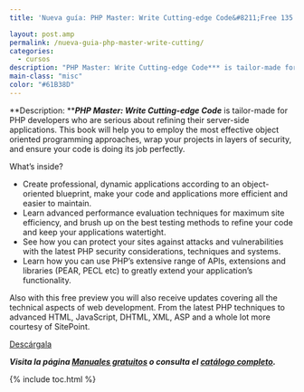 ```yaml
---
title: 'Nueva guía: PHP Master: Write Cutting-edge Code&#8211;Free 135 Page Preview'

layout: post.amp
permalink: /nueva-guia-php-master-write-cutting/
categories:
  - cursos
description: "PHP Master: Write Cutting-edge Code*** is tailor-made for PHP developers who are serious about refining their server-side applications. This book will help you to employ the most effective object oriented programming approaches, wrap your projects in layers of security, and ensure your code is doing its job perfectly"
main-class: "misc"
color: "#61B38D"
---
```


<figure>
<amp-img on="tap:lightbox1" role="button" tabindex="0" layout="responsive" class="alignleft" title="PHP Master: Write Cutting-edge Code--Free 135 Page Preview" alt="PHP Master: Write Cutting-edge Code--Free 135 Page Preview" src=" https://lh4.googleusercontent.com/-F9z9g5OjRVc/TsOOl6OFQZI/AAAAAAAABxY/-LKt6y8BuF8/s150/w_sitb30c.gif" />
</figure>

**Description: *****PHP Master: Write Cutting-edge Code*** is tailor-made for PHP developers who are serious about refining their server-side applications. This book will help you to employ the most effective object oriented programming approaches, wrap your projects in layers of security, and ensure your code is doing its job perfectly.

What&#8217;s inside?

  * Create professional, dynamic applications according to an object-oriented blueprint, make your code and applications more efficient and easier to maintain.
  * Learn advanced performance evaluation techniques for maximum site efficiency, and brush up on the best testing methods to refine your code and keep your applications watertight.
  * See how you can protect your sites against attacks and vulnerabilities with the latest PHP security considerations, techniques and systems.
  * Learn how you can use PHP&#8217;s extensive range of APIs, extensions and libraries (PEAR, PECL etc) to greatly extend your application&#8217;s functionality.

Also with this free preview you will also receive updates covering all the technical aspects of web development. From the latest PHP techniques to advanced HTML, JavaScript, DHTML, XML, ASP and a whole lot more courtesy of SitePoint.

<div class="button-post">
<a href="http://elbauldelprogramador.tradepub.com/free/w_sitb30" target="_blank" class="wi-button style-3">Descárgala<i class="icon-download icon-2x"></i></a>
</div>

***Visita la página [Manuales gratuitos][2] o consulta el [catálogo completo][3].***

 [2]: https://elbauldelprogramador.com/manuales-gratuitos/
 [3]: http://elbauldelprogramador.tradepub.com/category/information-technology/1207/ "Catálogo completo de Guías gratuítas "

{% include toc.html %}

